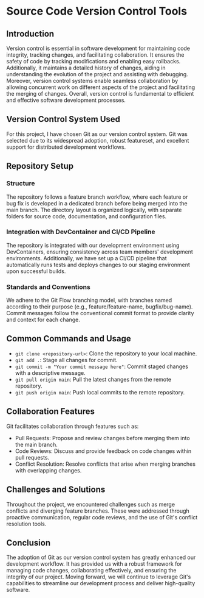 # Source Code Version Control Tools

## Introduction
Version control is essential in software development for maintaining code integrity, tracking changes, and facilitating collaboration. It ensures the safety of code by tracking modifications and enabling easy rollbacks. Additionally, it maintains a detailed history of changes, aiding in understanding the evolution of the project and assisting with debugging. Moreover, version control systems enable seamless collaboration by allowing concurrent work on different aspects of the project and facilitating the merging of changes. Overall, version control is fundamental to efficient and effective software development processes.

## Version Control System Used
For this project, I have chosen Git as our version control system. Git was selected due to its widespread adoption, robust featureset, and excellent support for distributed development workflows.

## Repository Setup
### Structure
The repository follows a feature branch workflow, where each feature or bug fix is developed in a dedicated branch before being merged into the main branch. The directory layout is organized logically, with separate folders for source code, documentation, and configuration files.

### Integration with DevContainer and CI/CD Pipeline
The repository is integrated with our development environment using DevContainers, ensuring consistency across team members' development environments. Additionally, we have set up a CI/CD pipeline that automatically runs tests and deploys changes to our staging environment upon successful builds.

### Standards and Conventions
We adhere to the Git Flow branching model, with branches named according to their purpose (e.g., feature/feature-name, bugfix/bug-name). Commit messages follow the conventional commit format to provide clarity and context for each change.

## Common Commands and Usage
- `git clone <repository-url>`: Clone the repository to your local machine.
- `git add .`: Stage all changes for commit.
- `git commit -m "Your commit message here"`: Commit staged changes with a descriptive message.
- `git pull origin main`: Pull the latest changes from the remote repository.
- `git push origin main`: Push local commits to the remote repository.

## Collaboration Features
Git facilitates collaboration through features such as:
- Pull Requests: Propose and review changes before merging them into the main branch.
- Code Reviews: Discuss and provide feedback on code changes within pull requests.
- Conflict Resolution: Resolve conflicts that arise when merging branches with overlapping changes.

## Challenges and Solutions
Throughout the project, we encountered challenges such as merge conflicts and diverging feature branches. These were addressed through proactive communication, regular code reviews, and the use of Git's conflict resolution tools.

## Conclusion
The adoption of Git as our version control system has greatly enhanced our development workflow. It has provided us with a robust framework for managing code changes, collaborating effectively, and ensuring the integrity of our project. Moving forward, we will continue to leverage Git's capabilities to streamline our development process and deliver high-quality software.

